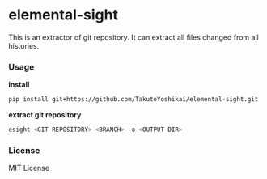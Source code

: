 # elemental-sight
This is an extractor of git repository. It can extract all files changed from all histories.

### Usage
**install**
```bash
pip install git+https://github.com/TakutoYoshikai/elemental-sight.git
```

**extract git repository**
```bash
esight <GIT REPOSITORY> <BRANCH> -o <OUTPUT DIR>
```

### License
MIT License

